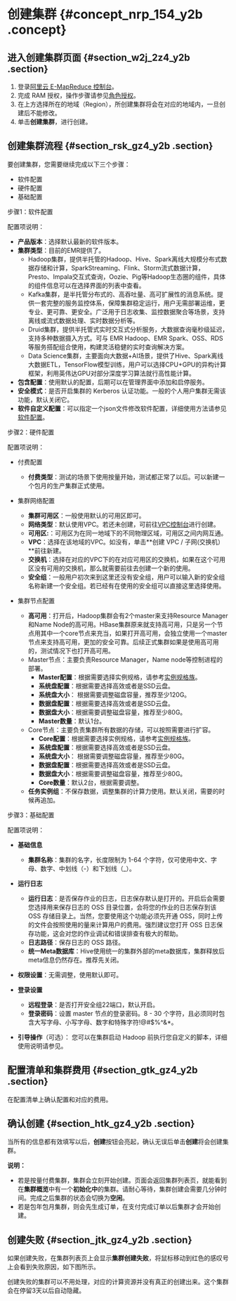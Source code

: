# 创建集群 {#concept_nrp_154_y2b .concept}

## 进入创建集群页面 {#section_w2j_2z4_y2b .section}

1.  登录[阿里云 E-MapReduce 控制台](https://emr.console.aliyun.com/)。
2.  完成 RAM 授权，操作步骤请参见[角色授权](../../../../intl.zh-CN/用户指南/角色授权.md#)。
3.  在上方选择所在的地域（Region），所创建集群将会在对应的地域内，一旦创建后不能修改。
4.  单击**创建集群**，进行创建。

## 创建集群流程 {#section_rsk_gz4_y2b .section}

要创建集群，您需要继续完成以下三个步骤：

-   软件配置
-   硬件配置
-   基础配置

步骤1：软件配置

配置项说明：

-   **产品版本**：选择默认最新的软件版本。
-   **集群类型**：目前的EMR提供了。
    -   Hadoop集群，提供半托管的Hadoop、Hive、Spark离线大规模分布式数据存储和计算，SparkStreaming、Flink、Storm流式数据计算，Presto、Impala交互式查询，Oozie、Pig等Hadoop生态圈的组件，具体的组件信息可以在选择界面的列表中查看。
    -   Kafka集群，是半托管分布式的、高吞吐量、高可扩展性的消息系统。提供一套完整的服务监控体系，保障集群稳定运行，用户无需部署运维，更专业、更可靠、更安全。广泛用于日志收集、监控数据聚合等场景，支持离线或流式数据处理、实时数据分析等。
    -   Druid集群，提供半托管式实时交互式分析服务，大数据查询毫秒级延迟，支持多种数据摄入方式。可与 EMR Hadoop、EMR Spark、OSS、RDS 等服务搭配组合使用，构建灵活稳健的实时查询解决方案。
    -   Data Science集群，主要面向大数据+AI场景，提供了Hive、Spark离线大数据ETL，TensorFlow模型训练，用户可以选择CPU+GPU的异构计算框架，利用英伟达GPU对部分深度学习算法就行高性能计算。
-   **包含配置**：使用默认的配置，后期可以在管理界面中添加和启停服务。
-   **安全模式**：是否开启集群的 Kerberos 认证功能。一般的个人用户集群无需该功能，默认关闭它。
-   **软件自定义配置**：可以指定一个json文件修改软件配置，详细使用方法请参见[软件配置](../../../../intl.zh-CN/用户指南/软件配置.md#)。

步骤2：硬件配置

配置项说明：

-   付费配置

    -   **付费类型**：测试的场景下使用按量开始，测试都正常了以后。可以新建一个包月的生产集群正式使用。
-   集群网络配置
    -   **集群可用区**：一般使用默认的可用区即可。
    -   **网络类型**：默认使用VPC。若还未创建，可前往[VPC控制台](https://vpc.console.aliyun.com/)进行创建。
    -   **可用区:**：可用区为在同一地域下的不同物理区域，可用区之间内网互通。
    -   **VPC**：选择在该地域的VPC。如没有，单击**创建 VPC / 子网\(交换机）**前往新建。
    -   **交换机**：选择在对应的VPC下的在对应可用区的交换机，如果在这个可用区没有可用的交换机，那么就需要前往去创建一个新的使用。
    -   **安全组**：一般用户初次来到这里还没有安全组，用户可以输入新的安全组名称新建一个安全组。若已经有在使用的安全组可以直接这里选择使用。
-   集群节点配置
    -   **高可用**：打开后，Hadoop集群会有2个master来支持Resource Manager和Name Node的高可用。HBase集群原来就支持高可用，只是另一个节点用其中一个core节点来充当，如果打开高可用，会独立使用一个master节点来支持高可用，更加的安全可靠。后续正式集群如果是使用高可用的，测试情况下也打开高可用。
    -   Master节点：主要负责Resource Manager，Name node等控制进程的部署。
        -   **Master配置**：根据需要选择实例规格，请参考[实例规格族](../../../../intl.zh-CN/产品简介/实例规格族.md#)。
        -   **系统盘配置**：根据需要选择高效或者是SSD云盘。
        -   **系统盘大小**： 根据需要调整磁盘容量，推荐至少120G。
        -   **数据盘配置**：根据需要选择高效或者是SSD云盘。
        -   **数据盘大小**：根据需要调整磁盘容量，推荐至少80G。
        -   **Master数量**：默认1台。
    -   Core节点：主要负责集群所有数据的存储，可以按照需要进行扩容。
        -   **Core配置**：根据需要选择实例规格，请参考[实例规格族](../../../../intl.zh-CN/产品简介/实例规格族.md#)。
        -   **系统盘配置**：根据需要选择高效或者是SSD云盘。
        -   **系统盘大小**： 根据需要调整磁盘容量，推荐至少80G。
        -   **数据盘配置**：根据需要选择高效或者是SSD云盘。
        -   **数据盘大小**：根据需要调整磁盘容量，推荐至少80G。
        -   **Core数量**：默认2台，根据需要调整。
    -   **任务实例组**：不保存数据，调整集群的计算力使用。默认关闭，需要的时候再追加。

步骤3：基础配置

配置项说明：

-   **基础信息**

    -   **集群名称**：集群的名字，长度限制为 1-64 个字符，仅可使用中文、字母、数字、中划线（-）和下划线（\_）。
-   **运行日志**

    -   **运行日志**：是否保存作业的日志，日志保存默认是打开的。开启后会需要您选择用来保存日志的 OSS 目录位置，会将您的作业的日志保存到该 OSS 存储目录上。当然，您要使用这个功能必须先开通 OSS，同时上传的文件会按照使用的量来计算用户的费用。强烈建议您打开 OSS 日志保存功能，这会对您的作业调试和错误排查有极大的帮助。
    -   **日志路径**：保存日志的 OSS 路径。
    -   **统一Meta数据库**：Hive使用统一的集群外部的meta数据库，集群释放后meta信息仍然存在。推荐先关闭。
-   **权限设置**：无需调整，使用默认即可。
-   **登录设置**
    -   **远程登录**：是否打开安全组22端口，默认开启。
    -   **登录密码**：设置 master 节点的登录密码。8 - 30 个字符，且必须同时包含大写字母、小写字母、数字和特殊字符!@\#$%^&\*。
-   **引导操作**（可选）： 您可以在集群启动 Hadoop 前执行您自定义的脚本，详细使用说明请参见。

## 配置清单和集群费用 {#section_gtk_gz4_y2b .section}

在配置清单上确认配置和对应的费用。

## 确认创建 {#section_htk_gz4_y2b .section}

当所有的信息都有效填写以后，**创建**按钮会亮起，确认无误后单击**创建**将会创建集群。

**说明：** 

-   若是按量付费集群，集群会立刻开始创建。页面会返回集群列表页，就能看到在**集群概览**中有一个**初始化中**的集群。请耐心等待，集群创建会需要几分钟时间。完成之后集群的状态会切换为**空闲**。
-   若是包年包月集群，则会先生成订单，在支付完成订单以后集群才会开始创建。

## 创建失败 {#section_jtk_gz4_y2b .section}

如果创建失败，在集群列表页上会显示**集群创建失败**，将鼠标移动到红色的感叹号上会看到失败原因，如下图所示。

创建失败的集群可以不用处理，对应的计算资源并没有真正的创建出来。这个集群会在停留3天以后自动隐藏。

